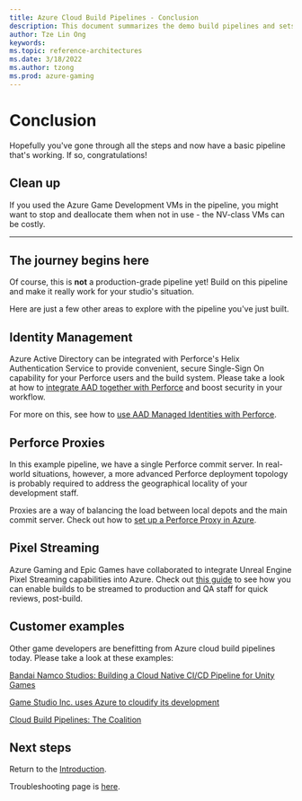 ```yaml
---
title: Azure Cloud Build Pipelines - Conclusion
description: This document summarizes the demo build pipelines and sets out further steps a reader may take. It also contains links to other publicly-available example setups from third-party game studios.
author: Tze Lin Ong
keywords: 
ms.topic: reference-architectures
ms.date: 3/18/2022
ms.author: tzong
ms.prod: azure-gaming
---
```

# Conclusion

Hopefully you've gone through all the steps and now have a basic pipeline that's working. If so, congratulations!

## Clean up
If you used the Azure Game Development VMs in the pipeline, you might want to stop and deallocate them when not in use - the NV-class VMs can be costly.  

---

## The journey begins here

Of course, this is **not** a production-grade pipeline yet! Build on this pipeline and make it really work for your studio's situation.

Here are just a few other areas to explore with the pipeline you've just built.


## Identity Management

Azure Active Directory can be integrated with Perforce's Helix Authentication Service to provide  convenient, secure Single-Sign On capability for your Perforce users and the build system. Please take a look at how to [integrate AAD together with Perforce](./perforce-using-aad-together-with-perforce.md) and boost security in your workflow.

For more on this, see how to [use AAD Managed Identities with Perforce](./perforce-logging-on-with-a-managed-identity.md).


## Perforce Proxies

In this example pipeline, we have a single Perforce commit server. In real-world situations, however, a more advanced Perforce deployment topology is probably required to address the geographical locality of your development staff.  

Proxies are a way of balancing the load between local depots and the main commit server. Check out how to [set up a Perforce Proxy in Azure](./perforce-set-up-a-proxy-in-azure.md).


## Pixel Streaming

Azure Gaming and Epic Games have collaborated to integrate Unreal Engine Pixel Streaming capabilities into Azure. Check out [this guide](./unreal-pixel-streaming-at-scale.md) to see how you can enable builds to be streamed to production and QA staff for quick reviews, post-build.


## Customer examples

Other game developers are benefitting from Azure cloud build pipelines today. Please take a look at these examples:

[Bandai Namco Studios: Building a Cloud Native CI/CD Pipeline for Unity Games](https://www.youtube.com/watch?v=zT5r_B1ZtUc)

[Game Studio Inc. uses Azure to cloudify its development](https://developer.microsoft.com/games/customer-stories/game-studio-inc-uses-azure-to-cloudify-its-development/)

[Cloud Build Pipelines: The Coalition](https://developer.microsoft.com/games/customer-stories/cloud-build-pipelines-the-coalition/)



## Next steps

Return to the [Introduction](./azurecloudbuilds-0-intro.md).

Troubleshooting page is [here](./azurecloudbuilds-9-troubleshooting.md).